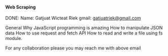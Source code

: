 #### Web Scraping
DONE: 
Name: Gatjuat Wicteat Riek
gmail: gatjuatriek@gmail.com


General
Why JavaScript programming is amazing
How to manipulate JSON data
How to use request and fetch API
How to read and write a file using fs module.

For any collaboration please you may reach me with above email
